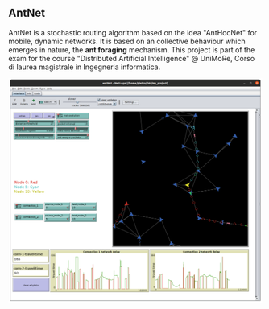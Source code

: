 ## AntNet
AntNet is a stochastic routing algorithm based on the idea "AntHocNet" for mobile, dynamic networks.
It is based on an collective behaviour which emerges in nature, the __ant foraging__ mechanism.
This project is part of the exam for the course "Distributed Artificial Intelligence" @ UniMoRe, Corso di laurea magistrale in Ingegneria informatica.

<p align="center">
<img src="screen_01.png" />
</p>
